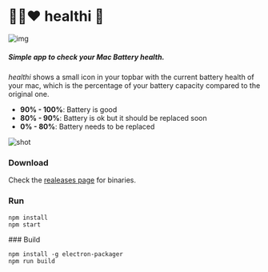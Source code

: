 # :green_heart::yellow_heart::heart: healthi :battery:

![img](https://d17oy1vhnax1f7.cloudfront.net/items/0P1T1r021F2g1K0A3K1L/healthi_screen.png?v=823efbf6)

##### Simple app to check your Mac Battery health.

_healthi_ shows a small icon in your topbar with the current battery health of your mac, which is the percentage of your battery capacity compared to the original one.

- **90% - 100%**: Battery is good
- **80% - 90%**:  Battery is ok but it should be replaced soon
- **0%  - 80%**:   Battery needs to be replaced

![shot](https://d17oy1vhnax1f7.cloudfront.net/items/120g141W330p351P2n20/Screen%20Shot%202016-10-12%20at%206.28.33%20PM.png?v=5e622096)

### Download

Check the [realeases page](https://github.com/pablopunk/healthi/releases) for binaries.

### Run

```shell
npm install
npm start
```

### Build

```shell
npm install -g electron-packager
npm run build
```